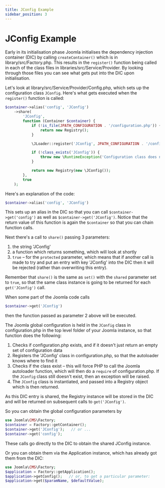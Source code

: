 ```yaml
---
title: JConfig Example
sidebar_position: 3
---
```

# JConfig Example
Early in its initialisation phase Joomla initialises the dependency injection container (DIC) by calling `createContainer()` which is in library/src/Factory.php. This results in the `register()` function being called in each of the class files in libraries/src/Service/Provider. By looking through those files you can see what gets put into the DIC upon initialisation. 

Let's look at library/src/Service/Provider/Config.php, which sets up the configuration class `JConfig`. Here's what gets executed when the `register()` function is called:
```php
$container->alias('config', 'JConfig')
    ->share(
        'JConfig',
        function (Container $container) {
            if (!is_file(JPATH_CONFIGURATION . '/configuration.php')) {
                return new Registry();
            }

            \JLoader::register('JConfig', JPATH_CONFIGURATION . '/configuration.php');

            if (!class_exists('JConfig')) {
                throw new \RuntimeException('Configuration class does not exist.');
            }

            return new Registry(new \JConfig());
        },
        true
    );
```
Here's an explanation of the code:
```php
$container->alias('config', 'JConfig')
```
This sets up an alias in the DIC so that you can call `$container->get('config')` as well as `$container->get('JConfig')`. Notice that the return value of this function is again the `$container` so that you can chain function calls. 

Next there's a call to `share()` passing 3 parameters:
1. the string 'JConfig'
2. a function which returns something, which will look at shortly
3. `true` – for the `protected` parameter, which means that if another call is made to try and put an entry with key 'JConfig' into the DIC then it will be rejected (rather than overwriting this entry).

Remember that `share()` is the same as `set()` with the `shared` parameter set to `true`, so that the same class instance is going to be returned for each `get('JConfig')` call.

When some part of the Joomla code calls 
```php
$container->get('JConfig')
```
then the function passed as parameter 2 above will be executed. 

The Joomla global configuration is held in the `JConfig` class in configuration.php in the top level folder of your Joomla instance, so that function does the following:
1. Checks if configuration.php exists, and if it doesn't just return an empty set of configuration data
2. Registers the 'JConfig' class in configuration.php, so that the autoloader knows where to find it
3. Checks if the class exist – this will force PHP to call the Joomla autoloader function, which will then do a `require` of configuration.php. If the `JConfig` class still doesn't exist, then an exception will be raised.
4. The `JConfig` class is instantiated, and passed into a Registry object which is then returned.

As this DIC entry is shared, the Registry instance will be stored in the DIC and will be returned on subsequent calls to `get('JConfig')`.

So you can obtain the global configuration parameters by 
```php
use Joomla\CMS\Factory;
$container = Factory::getContainer();
$container->get('JConfig');   // or ...
$container->get('config');
```
These calls go directly to the DIC to obtain the shared JConfig instance.

Or you can obtain them via the Application instance, which has already got them from the DIC:
```php
use Joomla\CMS\Factory;
$application = Factory::getApplication();
$application->getConfig();   // or, to get a particular parameter:
$application->get($paramName, $defaultValue);
```
